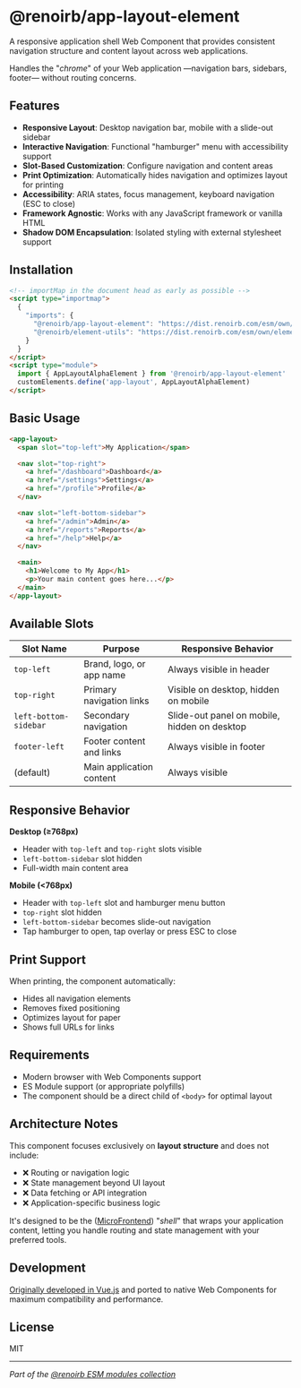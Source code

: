# @renoirb/app-layout-element

A responsive application shell Web Component that provides consistent navigation
structure and content layout across web applications.

Handles the "*chrome*" of your Web application —navigation bars, sidebars, footer—
without routing concerns.

## Features

- **Responsive Layout**: Desktop navigation bar, mobile with a slide-out sidebar
- **Interactive Navigation**: Functional "hamburger" menu with accessibility
  support
- **Slot-Based Customization**: Configure navigation and content areas
- **Print Optimization**: Automatically hides navigation and optimizes layout
  for printing
- **Accessibility**: ARIA states, focus management, keyboard navigation (ESC to
  close)
- **Framework Agnostic**: Works with any JavaScript framework or vanilla HTML
- **Shadow DOM Encapsulation**: Isolated styling with external stylesheet
  support

## Installation

```html
<!-- importMap in the document head as early as possible -->
<script type="importmap">
  {
    "imports": {
      "@renoirb/app-layout-element": "https://dist.renoirb.com/esm/own/app-layout-element/v0.3.0/browser.mjs",
      "@renoirb/element-utils": "https://dist.renoirb.com/esm/own/element-utils/v0.5.0/browser.mjs"
    }
  }
</script>
<script type="module">
  import { AppLayoutAlphaElement } from '@renoirb/app-layout-element'
  customElements.define('app-layout', AppLayoutAlphaElement)
</script>
```

## Basic Usage

```html
<app-layout>
  <span slot="top-left">My Application</span>

  <nav slot="top-right">
    <a href="/dashboard">Dashboard</a>
    <a href="/settings">Settings</a>
    <a href="/profile">Profile</a>
  </nav>

  <nav slot="left-bottom-sidebar">
    <a href="/admin">Admin</a>
    <a href="/reports">Reports</a>
    <a href="/help">Help</a>
  </nav>

  <main>
    <h1>Welcome to My App</h1>
    <p>Your main content goes here...</p>
  </main>
</app-layout>
```

## Available Slots

| Slot Name             | Purpose                  | Responsive Behavior                          |
| --------------------- | ------------------------ | -------------------------------------------- |
| `top-left`            | Brand, logo, or app name | Always visible in header                     |
| `top-right`           | Primary navigation links | Visible on desktop, hidden on mobile         |
| `left-bottom-sidebar` | Secondary navigation     | Slide-out panel on mobile, hidden on desktop |
| `footer-left`         | Footer content and links | Always visible in footer                     |
| (default)             | Main application content | Always visible                               |

## Responsive Behavior

**Desktop (≥768px)**

- Header with `top-left` and `top-right` slots visible
- `left-bottom-sidebar` slot hidden
- Full-width main content area

**Mobile (<768px)**

- Header with `top-left` slot and hamburger menu button
- `top-right` slot hidden
- `left-bottom-sidebar` becomes slide-out navigation
- Tap hamburger to open, tap overlay or press ESC to close

<!--
## Events

The component dispatches custom events for navigation state changes:

```js
document.querySelector('app-layout').addEventListener('app-layout', (event) => {
  console.log('Navigation event:', event.detail.eventName) // 'slide-out-nav:open' or 'slide-out-nav:close'
  console.log('Is open:', event.detail.isOpen)
})
```

## Styling

The component loads external stylesheets automatically and provides CSS custom properties for theming:

```css
app-layout {
  --bg: #f5f5f5;
  --color-title: #262626;
  --color-primary: #333;
  --color-container: #ffffff;
  --color-sandwich-text: #000;
}
```
-->

## Print Support

When printing, the component automatically:

- Hides all navigation elements
- Removes fixed positioning
- Optimizes layout for paper
- Shows full URLs for links

## Requirements

- Modern browser with Web Components support
- ES Module support (or appropriate polyfills)
- The component should be a direct child of `<body>` for optimal layout

## Architecture Notes

This component focuses exclusively on **layout structure** and does not include:

- ❌ Routing or navigation logic
- ❌ State management beyond UI layout
- ❌ Data fetching or API integration
- ❌ Application-specific business logic

It's designed to be the ([MicroFrontend](https://micro-frontends.org/))
"_shell_" that wraps your application content, letting you handle routing and
state management with your preferred tools.

## Development

[Originally developed in Vue.js](https://github.com/renoirb/site/commits/2020/layouts/default.vue)
and ported to native Web Components for maximum compatibility and performance.

## License

MIT

---

_Part of the
[@renoirb ESM modules collection](https://github.com/renoirb/renoirb-esm-modules)_

